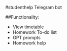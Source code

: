 #studenthelp Telegram bot

##Functionality:
- View timetable
- Homework To-do list
- GPT prompts
- Homework help 
